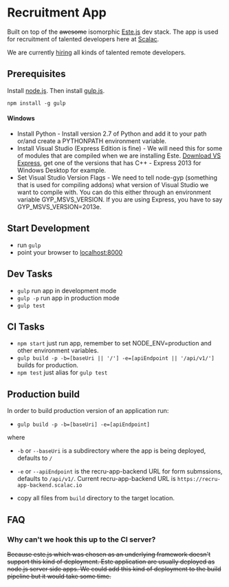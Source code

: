 # Recruitment App

Built on top of the ~~awesome~~ isomorphic [Este.js](https://github.com/steida/este) dev stack.
The app is used for recruitment of talented developers here at [Scalac](https://scalac.io).

We are currently [hiring](https://www.scalac.io/join_us) all kinds of talented remote developers.

## Prerequisites

Install [node.js](http://nodejs.org).
Then install [gulp.js](http://gulpjs.com/).
```shell
npm install -g gulp
```

#### Windows

- Install Python - Install version 2.7 of Python and add it to your path or/and create a PYTHONPATH environment variable.
- Install Visual Studio (Express Edition is fine) - We will need this for some of modules that are compiled when we are installing Este. [Download VS Express](https://www.visualstudio.com/en-us/products/visual-studio-express-vs.aspx), get one of the versions that has C++ - Express 2013 for Windows Desktop for example.
- Set Visual Studio Version Flags - We need to tell node-gyp (something that is used for compiling addons) what version of Visual Studio we want to compile with. You can do this either through an environment variable GYP_MSVS_VERSION. If you are using Express, you have to say GYP_MSVS_VERSION=2013e.

## Start Development

- run `gulp`
- point your browser to [localhost:8000](http://localhost:8000)

## Dev Tasks

- `gulp` run app in development mode
- `gulp -p` run app in production mode
- `gulp test`

## CI Tasks

- `npm start` just run app, remember to set NODE_ENV=production and other environment variables.
- `gulp build -p -b=[baseUri || '/'] -e=[apiEndpoint || '/api/v1/']` builds for production.
- `npm test` just alias for `gulp test`

## Production build

In order to build production version of an application run:

- `gulp build -p -b=[baseUri] -e=[apiEndpoint]`

where

- `-b` or `--baseUri` is a subdirectory where the app is being deployed, defaults to `/`
- `-e` or `--apiEndpoint` is the recru-app-backend URL for form submssions, defaults to `/api/v1/`. Current recru-app-backend URL is `https://recru-app-backend.scalac.io`

- copy all files from `build` directory to the target location.

## FAQ

### Why can't we hook this up to the CI server?

~~Because este.js which was chosen as an underlying framework doesn't support this kind of deployment. Este application are usually deployed as node.js server side apps. We could add this kind of deployment to the build pipeline but it would take some time.~~

